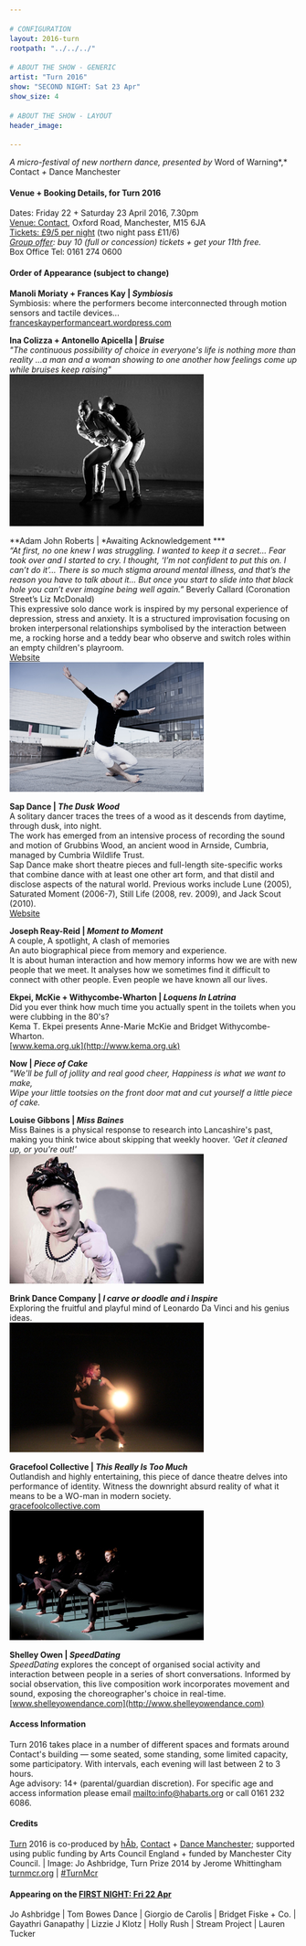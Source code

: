 ```yaml
---

# CONFIGURATION
layout: 2016-turn
rootpath: "../../../"

# ABOUT THE SHOW - GENERIC
artist: "Turn 2016"
show: "SECOND NIGHT: Sat 23 Apr"
show_size: 4

# ABOUT THE SHOW - LAYOUT
header_image:

---
```

*A micro-festival of new northern dance, presented by* Word of Warning*,* Contact *+* Dance Manchester
        
#### Venue + Booking Details, for Turn 2016              
Dates: Friday 22 + Saturday 23 April 2016, 7.30pm       
<a href="http://contactmcr.com/visit/getting-here" target="_blank">Venue: Contact</a>, Oxford Road, Manchester, M15 6JA         
<a href="http://contactmcr.com/whats-on/47093-turn-2016/booking" target="_blank">Tickets: £9/5 per night</a> (two night pass £11/6)        
*<a href="http://www.contactmcr.com/ticketoffers" target="_blank">Group offer</a>: buy 10 (full or concession) tickets + get your 11th free.*        
Box Office Tel: 0161 274 0600                

#### Order of Appearance (subject to change)           
**Manoli Moriaty + Frances Kay | *Symbiosis***      
Symbiosis: where the performers become interconnected through motion sensors and tactile devices...      
 [franceskayperformanceart.wordpress.com](https://franceskayperformanceart.wordpress.com/symbiosis/)      


**Ina Colizza + Antonello Apicella | *Bruise***     
*"The continuous possibility of choice in everyone's life is nothing more than reality ...a man and a woman showing to one another how feelings come up while bruises keep raising"*    
![Ina Colizza](Ina-Colizza.jpg)                
	
**Adam John Roberts | *Awaiting Acknowledgement	***     
*“At first, no one knew I was struggling. I wanted to keep it a secret… Fear took over and I started to cry. I thought, ‘I’m not confident to put this on. I can’t do it’… There is so much stigma around mental illness, and that’s the reason you have to talk about it… But once you start to slide into that black hole you can’t ever imagine being well again.”*  Beverly Callard (Coronation Street’s Liz McDonald)     
This expressive solo dance work is inspired by my personal experience of depression, stress and anxiety. It is a structured improvisation focusing on broken interpersonal relationships symbolised by the interaction between me, a rocking horse and a teddy bear who observe and switch roles within an empty children's playroom.      
[Website](http://adamrob1.wix.com/adamjohnroberts)     
![Adam John Roberts](Adam.jpg)         

**Sap Dance | *The Dusk Wood***     
A solitary dancer traces the trees of a wood as it descends from daytime, through dusk, into night.     
The work has emerged from an intensive process of recording the sound and motion of Grubbins Wood, an ancient wood in Arnside, Cumbria, managed by Cumbria Wildlife Trust.    
Sap Dance make short theatre pieces and full-length site-specific works that combine dance with at least one other art form, and that distil and disclose aspects of the natural world. Previous works include Lune (2005), Saturated Moment (2006-7), Still Life (2008, rev. 2009), and Jack Scout (2010).     
[Website](http://www.lancaster.ac.uk/fass/projects/jackscout/)       
 
**Joseph Reay-Reid | *Moment to Moment***          
A couple, A spotlight, A clash of memories     
An auto biographical piece from memory and experience.     
It is about human interaction and how memory informs how we are with new people that we meet. It analyses how we sometimes find it difficult to connect with other people. Even people we have known all our lives.         
 	
**Ekpei, McKie + Withycombe-Wharton | *Loquens In Latrina***     
Did you ever think how much time you actually spent in the toilets when you were clubbing in the 80's?      
Kema T. Ekpei presents Anne-Marie McKie and Bridget Withycombe-Wharton.     
[www.kema.org.uk](http://www.kema.org.uk)          

**Now | *Piece of Cake***    
*"We'll be full of jollity and real good cheer, Happiness is what we want to make,     
Wipe your little tootsies on the front door mat and cut yourself a little piece of cake.*    

**Louise Gibbons | *Miss Baines***     
Miss Baines is a physical response to research into Lancashire's past, making you think twice about skipping that weekly hoover. *'Get it cleaned up, or you're out!'*     
![Louise Gibbons](Louise-Gibbons.jpg) 

**Brink Dance Company | *I carve or doodle and i Inspire***        
Exploring the fruitful and playful mind of Leonardo Da Vinci and his genius ideas.      
![Brink Dance](brink.jpg)     

**Gracefool Collective | *This Really Is Too Much***    
Outlandish and highly entertaining, this piece of dance theatre delves into performance of identity. Witness the downright absurd reality of what it means to be a WO-man in modern society.     
[gracefoolcollective.com](http://gracefoolcollective.com)    
![Gracefool Collective](Gracefool.jpg)     

**Shelley Owen | *SpeedDating***    
*SpeedDating* explores the concept of organised social activity and interaction between people in a series of short conversations. Informed by social observation, this live composition work incorporates movement and sound, exposing the choreographer's choice in real-time.	    
[www.shelleyowendance.com](http://www.shelleyowendance.com)       
         
#### Access Information         
Turn 2016 takes place in a number of different spaces and formats around Contact's building — some seated, some standing, some limited capacity, some participatory. With intervals, each evening will last between 2 to 3 hours.<br>Age advisory: 14+ (parental/guardian discretion). For specific age and access information please email <mailto:info@habarts.org> or call 0161 232 6086.            
       
#### Credits         
[Turn](/hab/turn) 2016 is co-produced by [hÅb](/hab), <a href="http://contactmcr.com" target="_blank">Contact</a> + <a href="http://www.digm.org" target="_blank">Dance Manchester</a>; supported using public funding by Arts Council England + funded by Manchester City Council. | Image: Jo Ashbridge, Turn Prize 2014 by Jerome Whittingham          
<a href="http://turnmcr.org" target="_blank">turnmcr.org</a> | <a href="http://twitter.com/hashtag/TurnMcr" target="_blank">#TurnMcr</a>          
         
#### Appearing on the [FIRST NIGHT: Fri 22 Apr](/current/2016-turn/fri)          
Jo Ashbridge | Tom Bowes Dance | Giorgio de Carolis | Bridget Fiske + Co. | Gayathri Ganapathy | Lizzie J Klotz | Holly Rush | Stream Project | Lauren Tucker
